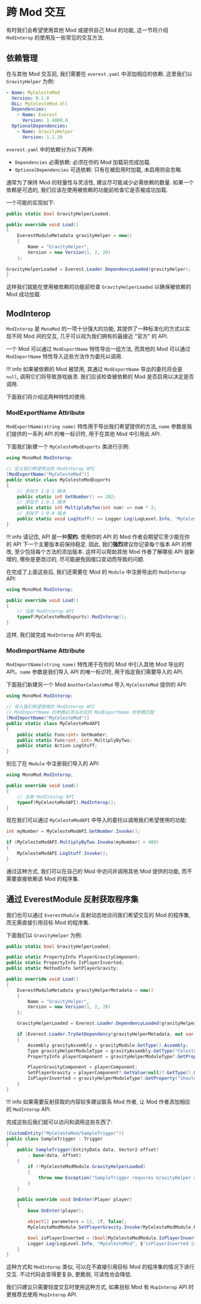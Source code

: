 # 跨 Mod 交互

有时我们会希望使用其他 Mod 或提供自己 Mod 的功能, 这一节将介绍 `ModInterop` 的使用及一些常见的交互方法.

## 依赖管理

在与其他 Mod 交互前, 我们需要在 `everest.yaml` 中添加相应的依赖.
这里我们以 `GravityHelper` 为例:

```yml title="everest.yaml"
- Name: MyCelesteMod
  Version: 0.1.0
  DLL: MyCelesteMod.dll
  Dependencies:
    - Name: Everest
      Version: 1.4000.0
  OptionalDependencies:
    - Name: GravityHelper
      Version: 1.2.20
```

`everest.yaml` 中的依赖分为以下两种:

- `Dependencies` 必需依赖: 必须在你的 Mod 加载前完成加载.
- `OptionalDependencies` 可选依赖: 只有在被启用时加载, 未启用则会忽略.

通常为了保持 Mod 的轻量性与灵活性, 建议尽可能减少必需依赖的数量.
如果一个依赖是可选的, 我们应该在使用被依赖的功能前检查它是否被成功加载.

一个可能的实现如下:

```cs title="MyCelesteModModule.cs"
public static bool GravityHelperLoaded;

public override void Load()
{
    EverestModuleMetadata gravityHelper = new()
    {
        Name = "GravityHelper",
        Version = new Version(1, 2, 20)
    };
    
GravityHelperLoaded = Everest.Loader.DependencyLoaded(gravityHelper);
}
```

这样我们就能在使用被依赖的功能前检查 `GravityHelperLoaded` 以确保被依赖的 Mod 成功加载.



## ModInterop

`ModInterop` 是 `MonoMod` 的一项十分强大的功能, 其提供了一种标准化的方式以实现不同 Mod 间的交互, 几乎可以视为我们拥有的最接近 "官方" 的 API.

一个 Mod 可以通过 `ModExportName` 特性导出一组方法, 而其他的 Mod 可以通过 `ModImportName` 特性导入这些方法作为委托以调用.

!!! info
    如果被依赖的 Mod 被禁用, 其通过 `ModExportName` 导出的委托将会是 `null`, 调用它们将导致游戏崩溃.
    我们应该检查被依赖的 Mod 是否启用以决定是否调用.

下面我们将介绍这两种特性的使用.

### ModExportName Attribute

`ModExportName(string name)` 特性用于导出我们希望提供的方法, `name` 参数是我们提供的一系列 API 的唯一标识符, 用于在其他 Mod 中引用此 API.

下面我们新建一个 `MyCelesteModExports` 类进行示例:
```cs title="MyCelesteModExports.cs"
using MonoMod.ModInterop;

// 定义我们希望导出的 ModInterop API
[ModExportName("MyCelesteMod")]
public static class MyCelesteModExports
{
    // 添加于 2.0.2 版本
    public static int GetNumber() => 202;
    // 添加于 1.0.1 版本
    public static int MultiplyByTwo(int num) => num * 2;
    // 添加于 1.0.0 版本
    public static void LogStuff() => Logger.Log(LogLevel.Info, "MyCelesteMod", "Someone is calling this delegate!");
}
```

!!! info
    请记住, API 是一种**契约**. 使用你的 API 的 Mod 作者会期望它至少能在你的 API 下一个主要版本前保持稳定.
    因此, 我们**强烈**建议你记录每个版本 API 的修改, 至少包括每个方法的添加版本.
    这样可以帮助其他 Mod 作者了解哪些 API 是新增的, 哪些是更改过的, 尽可能避免因接口变动而导致的问题.

在完成了上面这些后, 我们还需要在 Mod 的 `Module` 中注册导出的 `ModInterop` API:
```cs title="MyCelesteModModule.cs"
using MonoMod.ModInterop;

public override void Load()
{
    // 注册 ModInterop API
    typeof(MyCelesteModExports).ModInterop();
}
```

这样, 我们就完成 `ModInterop` API 的导出.

### ModImportName Attribute

`ModImportName(string name)` 特性用于在你的 Mod 中引入其他 Mod 导出的 API，`name` 参数是我们导入 API 的唯一标识符, 用于指定我们需要导入的 API.

下面我们新建另一个 Mod `AnotherCelesteMod` 导入 `MyCelesteMod` 提供的 API:
```cs title="MyCelesteModAPI.cs"
using MonoMod.ModInterop;

// 导入我们希望使用的 ModInterop API
// ModImportName 的参数必须与对应的 ModExportName 的参数匹配
[ModImportName("MyCelesteMod")]
public static class MyCelesteModAPI
{
    public static Func<int> GetNumber;
    public static Func<int, int> MultiplyByTwo;
    public static Action LogStuff;
}
```

别忘了在 `Module` 中注册我们导入的 API:
```cs title="AnotherCelesteModModule.cs"
using MonoMod.ModInterop;

public override void Load()
{
    // 注册 ModInterop API
    typeof(MyCelesteModAPI).ModInterop();
}
```

现在我们可以通过 `MyCelesteModAPI` 中导入的委托以调用我们希望使用的功能:
```cs
int myNumber = MyCelesteModAPI.GetNumber.Invoke();

if (MyCelesteModAPI.MultiplyByTwo.Invoke(myNumber) > 400)
{
    MyCelesteModAPI.LogStuff.Invoke();
}
```

通过这种方式, 我们可以在自己的 Mod 中访问并调用其他 Mod 提供的功能, 而不需要直接依赖该 Mod 的程序集.


<!--
## 直接程序集引用

### Cache

### lib-stripped
-->



## 通过 EverestModule 反射获取程序集

我们也可以通过 `EverestModule` 反射动态地访问我们希望交互的 Mod 的程序集, 而无需直接引用目标 Mod 的程序集.

下面我们以 `GravityHelper` 为例:
```cs title="MyCelesteModModule.cs"
public static bool GravityHelperLoaded;

public static PropertyInfo PlayerGravityComponent;
public static PropertyInfo IsPlayerInverted;
public static MethodInfo SetPlayerGravity;

public override void Load()
{
    EverestModuleMetadata gravityHelperMetadata = new()
    {
        Name = "GravityHelper",
        Version = new Version(1, 2, 20)
    };

    GravityHelperLoaded = Everest.Loader.DependencyLoaded(gravityHelper);

    if (Everest.Loader.TryGetDependency(gravityHelperMetadata, out var gravityModule))
    {
        Assembly gravityAssembly = gravityModule.GetType().Assembly;
        Type gravityHelperModuleType = gravityAssembly.GetType("Celeste.Mod.GravityHelper.GravityHelperModule");
        PropertyInfo playerComponent = gravityHelperModuleType?.GetProperty("PlayerComponent", BindingFlags.NonPublic | BindingFlags.Static);

        PlayerGravityComponent = playerComponent;
        SetPlayerGravity = playerComponent?.GetValue(null)?.GetType().GetMethod("SetGravity", BindingFlags.Public | BindingFlags.Instance);
        IsPlayerInverted = gravityHelperModuleType?.GetProperty("ShouldInvertPlayer", BindingFlags.Public | BindingFlags.Static);
    }
}
```

!!! info
    如果需要反射获取的内容较多建议联系 Mod 作者, 让 Mod 作者添加相应的 `ModInterop` API.

完成这些后我们就可以访问和调用这些东西了:
```cs  title="SampleTrigger.cs"
[CustomEntity("MyCelesteMod/SampleTrigger")]
public class SampleTrigger : Trigger
{
    public SampleTrigger(EntityData data, Vector2 offset)
        : base(data, offset)
    {
        if (!MyCelesteModModule.GravityHelperLoaded)
        {
            throw new Exception("SampleTrigger requires GravityHelper as a dependency!")
        }
    }

    public override void OnEnter(Player player)
    {
        base.OnEnter(player);

        object[] parameters = [2, 1f, false];
        MyCelesteModModule.SetPlayerGravity.Invoke(MyCelesteModModule.PlayerGravityComponent.GetValue(null), parameters);

        bool isPlayerInverted = (bool)MyCelesteModModule.IsPlayerInverted.GetValue(null);
        Logger.Log(LogLevel.Info, "MyCelesteMod", $"isPlayerInverted is {isPlayerInverted}!");
    }
}
```

这种方式和 `ModInterop` 类似, 可以在不直接引用目标 Mod 的程序集的情况下进行交互.
不过代码会变得更复杂, 更脆弱, 可读性也会降低.

我们只建议只需要轻度交互时使用这种方式, 如果目标 Mod 有 `MopInterop` API 时更推荐去使用 `MopInterop` API.


<!--## 跨 Mod 钩子-->
